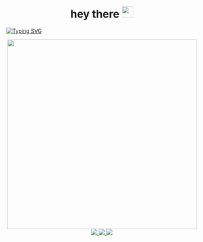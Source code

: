 <div id="header" align="center">
<h1>
  hey there
  <img src="https://media.giphy.com/media/v1.Y2lkPTc5MGI3NjExYnhubG0wcmttZG53eDZyOHZydzd5bHQ3ZHh0eHhiMm1kOGxoNW1laCZlcD12MV9pbnRlcm5hbF9naWZfYnlfaWQmY3Q9cw/l4FGIp6PDxcuJbvdC/giphy.gif" width="30px"/>
</h1>
</div>

[![Typing SVG](https://readme-typing-svg.demolab.com?font=Fira+Code&pause=1000&color=0FA408&background=FFFFFF00&center=true&vCenter=true&repeat=false&random=true&width=435&lines=I'm+QA+Engeneer)](https://git.io/typing-svg)

<div id="header" align="center">
  <img src="https://media.giphy.com/media/v1.Y2lkPTc5MGI3NjExYzNoZ3hvcDRwaG9udDRuMm0yNnNzNGozaW1zbDBoY2V6bXBzZzk5NSZlcD12MV9pbnRlcm5hbF9naWZfYnlfaWQmY3Q9Zw/LaVp0AyqR5bGsC5Cbm/giphy.gif" width="500"/>
</div>


<div id="badges"align="center">
  <a href="https://t.me/kapputan">
    <img src="https://img.shields.io/badge/Telegram-blue?logo=Telegram&logoColor=white&style=for-the-badge"/>
  </a>
  <a href="https://vk.com/manfuckyou">
    <img src="https://img.shields.io/badge/VK-blue?logo=VK&logoColor=white&style=for-the-badge"/>
  </a>
  <a href="your-twitter-URL">
    <img src="https://img.shields.io/badge/Card-green?logo=bitcoin&logoColor=white&style=for-the-badge"/>
  </a>
</div>

